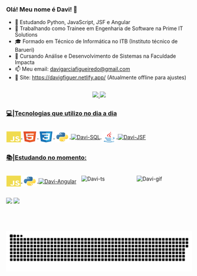 ### Olá! Meu nome é Davi! 👋

- 🌱 Estudando Python, JavaScript, JSF e Angular
- 💼 Trabalhando como Trainee em Engenharia de Software na Prime IT Solutions
- 🎓 Formado em Técnico de Informática no ITB (Instituto técnico de Barueri)
- 🏫 Cursando Análise e Desenvolvimento de Sistemas na Faculdade Impacta
- 📫 Meu email: davigarciafigueiredo@gmail.com
- 🔗 Site: https://davigfiguer.netlify.app/ (Atualmente offline para ajustes)
##

<div align="center">
  <a href="https://github.com/DaviGFiguer">
  <img height="180em" src="https://github-readme-stats.vercel.app/api?username=DaviGFiguer&show_icons=true&theme=vision-friendly-dark&include_all_commits=true&count_private=true"/>
  <img height="180em" src="https://github-readme-stats.vercel.app/api/top-langs/?username=DaviGFiguer&layout=compact&langs_count=7&theme=vision-friendly-dark"/>
</div>
  
  ##
  <h3>💻|Tecnologias que utilizo no dia a dia</h3>
<div style="display: inline_block"><br>
  <img align="center" alt="Davi-Js" height="30" width="40" src="https://raw.githubusercontent.com/devicons/devicon/master/icons/javascript/javascript-plain.svg">
  <img align="center" alt="Davi-HTML" height="30" width="40" src="https://raw.githubusercontent.com/devicons/devicon/master/icons/html5/html5-original.svg">
  <img align="center" alt="Davi-CSS" height="30" width="40" src="https://raw.githubusercontent.com/devicons/devicon/master/icons/css3/css3-original.svg">
  <img align="center" alt="Davi-Python" height="30" width="40" src="https://raw.githubusercontent.com/devicons/devicon/master/icons/python/python-original.svg">
  <img align="center" alt="Davi-SQL" height="30" width="40" src="https://img.icons8.com/color/50/000000/microsoft-sql-server.png">
  <img align="center" alt="Davi-Java" height="30" width="40" src="https://github.com/devicons/devicon/blob/master/icons/java/java-original.svg">
  <img align="center" alt="Davi-JSF" height="30" width="40" src="https://www.ambient-it.net/wp-content/uploads/2016/04/jsf-logo-175.png">


 

</div>  
  
##
  <h3>📚|Estudando no momento: </h3>
  <div style="display: inline_block"><br>
      <img align="center" alt="Davi-Js" height="30" width="40" src="https://raw.githubusercontent.com/devicons/devicon/master/icons/javascript/javascript-plain.svg">
      <img align="center" alt="Davi-Python" height="30" width="40" src="https://raw.githubusercontent.com/devicons/devicon/master/icons/python/python-original.svg">
      <img align="center" alt="Davi-Angular" height="30" width="40" src="https://media.discordapp.net/attachments/875451926211346504/1073250134206464030/2048px-Angular_full_color_logo.png?width=683&height=683">
      <img align="right" alt="Davi-gif" height="150" width="150" src="https://media.discordapp.net/attachments/863644196711956541/898166187870007296/01e625_7e1ff01791204b3e85e1bdc2b37d4a03.gif?width=225&height=225" />
      <img align="right" alt="Davi-ts" height="150" width="150" src="https://cdn.discordapp.com/attachments/875451926211346504/1148227275733598279/512px-Typescript_logo_2020.png?width=225&height=225" />
  </div>
  
##
  
<div>
    <a href="https://www.linkedin.com/in/davi-garcia-figueiredo-80196a200/" target="blank"><img src="https://img.shields.io/badge/-LinkedIn-%230077B5?style=for-the-badge&logo=linkedin&logoColor=white" target="_blank"></a> 
    <a href="https://www.youtube.com/channel/UC1SCpJVKc3DYHjTXdpHVE6A" target="blank"><img src="https://img.shields.io/badge/YouTube-FF0000?style=for-the-badge&logo=youtube&logoColor=white" target="_blank"></a>
  

  ![Snake animation](https://github.com/DaviGFiguer/DaviGFiguer/blob/output/github-contribution-grid-snake.svg)
    
</div>
